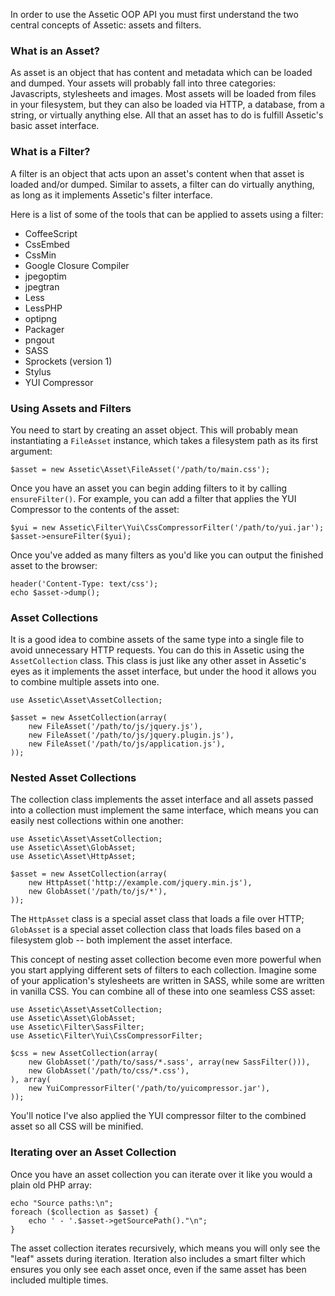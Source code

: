 In order to use the Assetic OOP API you must first understand the two central
concepts of Assetic: assets and filters.

### What is an Asset?

As asset is an object that has content and metadata which can be loaded and
dumped. Your assets will probably fall into three categories: Javascripts,
stylesheets and images. Most assets will be loaded from files in your
filesystem, but they can also be loaded via HTTP, a database, from a string,
or virtually anything else. All that an asset has to do is fulfill Assetic's
basic asset interface.

### What is a Filter?

A filter is an object that acts upon an asset's content when that asset is
loaded and/or dumped. Similar to assets, a filter can do virtually anything,
as long as it implements Assetic's filter interface. 

Here is a list of some of the tools that can be applied to assets using a
filter:

 * CoffeeScript
 * CssEmbed
 * CssMin
 * Google Closure Compiler
 * jpegoptim
 * jpegtran
 * Less
 * LessPHP
 * optipng
 * Packager
 * pngout
 * SASS
 * Sprockets (version 1)
 * Stylus
 * YUI Compressor

### Using Assets and Filters

You need to start by creating an asset object. This will probably mean
instantiating a `FileAsset` instance, which takes a filesystem path as its
first argument:

    $asset = new Assetic\Asset\FileAsset('/path/to/main.css');

Once you have an asset you can begin adding filters to it by calling
`ensureFilter()`. For example, you can add a filter that applies the YUI
Compressor to the contents of the asset:

    $yui = new Assetic\Filter\Yui\CssCompressorFilter('/path/to/yui.jar');
    $asset->ensureFilter($yui);

Once you've added as many filters as you'd like you can output the finished
asset to the browser:

    header('Content-Type: text/css');
    echo $asset->dump();

### Asset Collections

It is a good idea to combine assets of the same type into a single file to
avoid unnecessary HTTP requests. You can do this in Assetic using the
`AssetCollection` class. This class is just like any other asset in Assetic's
eyes as it implements the asset interface, but under the hood it allows you to
combine multiple assets into one.

    use Assetic\Asset\AssetCollection;

    $asset = new AssetCollection(array(
        new FileAsset('/path/to/js/jquery.js'),
        new FileAsset('/path/to/js/jquery.plugin.js'),
        new FileAsset('/path/to/js/application.js'),
    ));

### Nested Asset Collections

The collection class implements the asset interface and all assets passed into
a collection must implement the same interface, which means you can easily
nest collections within one another:

    use Assetic\Asset\AssetCollection;
    use Assetic\Asset\GlobAsset;
    use Assetic\Asset\HttpAsset;

    $asset = new AssetCollection(array(
        new HttpAsset('http://example.com/jquery.min.js'),
        new GlobAsset('/path/to/js/*'),
    ));

The `HttpAsset` class is a special asset class that loads a file over HTTP;
`GlobAsset` is a special asset collection class that loads files based on a
filesystem glob -- both implement the asset interface.

This concept of nesting asset collection become even more powerful when you
start applying different sets of filters to each collection. Imagine some of
your application's stylesheets are written in SASS, while some are written in
vanilla CSS. You can combine all of these into one seamless CSS asset:

    use Assetic\Asset\AssetCollection;
    use Assetic\Asset\GlobAsset;
    use Assetic\Filter\SassFilter;
    use Assetic\Filter\Yui\CssCompressorFilter;

    $css = new AssetCollection(array(
        new GlobAsset('/path/to/sass/*.sass', array(new SassFilter())),
        new GlobAsset('/path/to/css/*.css'),
    ), array(
        new YuiCompressorFilter('/path/to/yuicompressor.jar'),
    ));

You'll notice I've also applied the YUI compressor filter to the combined
asset so all CSS will be minified.

### Iterating over an Asset Collection

Once you have an asset collection you can iterate over it like you would a
plain old PHP array:

    echo "Source paths:\n";
    foreach ($collection as $asset) {
        echo ' - '.$asset->getSourcePath()."\n";
    }

The asset collection iterates recursively, which means you will only see the
"leaf" assets during iteration. Iteration also includes a smart filter which
ensures you only see each asset once, even if the same asset has been included
multiple times.
